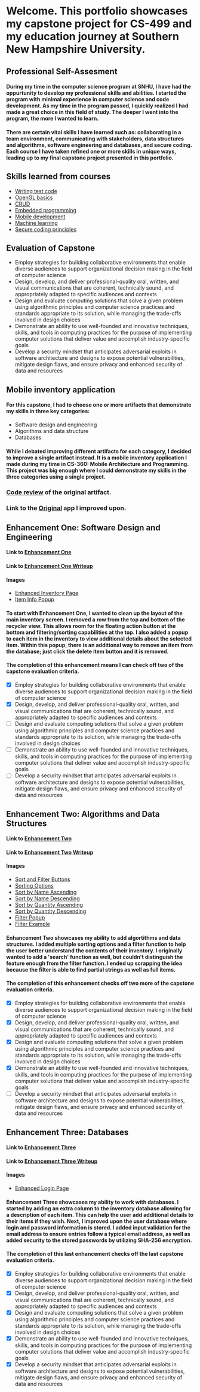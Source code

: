 # Welcome. This portfolio showcases my capstone project for CS-499 and my education journey at Southern New Hampshire University.

## Professional Self-Assesment

#### During my time in the computer science program at SNHU, I have had the oppurtunity to develop my professional skills and abilities. I started the program with minimal experience in computer science and code development. As my time in the program passed, I quickly realized I had made a great choice in this field of study. The deeper I went into the program, the more I wanted to learn. 

#### There are certain vital skills I have learned such as: collaborating in a team environment, communicating with stakeholders, data structures and algorithms, software engineering and databases, and secure coding. Each course I have taken refined one or more skills in unique ways, leading up to my final capstone project presented in this portfolio.

## Skills learned from courses
 - [Writing test code](https://github.com/BRCooperrider/CS-320)
 - [OpenGL basics](https://github.com/BRCooperrider/CS-330)
 - [CRUD](https://github.com/BRCooperrider/CS-340)
 - [Embedded programming](https://github.com/BRCooperrider/CS-350)
 - [Mobile development](https://github.com/BRCooperrider/CS-360)
 - [Machine learning](https://github.com/BRCooperrider/CS-370)
 - [Secure coding principles](https://github.com/BRCooperrider/CS-405)

## Evaluation of Capstone
- Employ strategies for building collaborative environments that enable diverse audiences to support organizational decision making in the field of computer science
- Design, develop, and deliver professional-quality oral, written, and visual communications that are coherent, technically sound, and appropriately adapted to specific audiences and contexts
- Design and evaluate computing solutions that solve a given problem using algorithmic principles and computer science practices and standards appropriate to its solution, while managing the trade-offs involved in design choices
- Demonstrate an ability to use well-founded and innovative techniques, skills, and tools in computing practices for the purpose of implementing computer solutions that deliver value and accomplish industry-specific goals
- Develop a security mindset that anticipates adversarial exploits in software architecture and designs to expose potential vulnerabilities, mitigate design flaws, and ensure privacy and enhanced security of data and resources

## Mobile inventory application

#### For this capstone, I had to choose one or more artifacts that demonstrate my skills in three key categories:
- Software design and engineering
- Algorithms and data structure
- Databases

#### While I debated improving different artifacts for each category, I decided to improve a single artifact instead. It is a mobile inventory application I made during my time in CS-360: Mobile Architecture and Programming. This project was big enough where I could demonstrate my skills in the three categories using a single project.

### [Code review](https://www.youtube.com/watch?v=urmln6oFHZg) of the original artifact.

### Link to the [Original](https://github.com/BRCooperrider/BRCooperrider.github.io/tree/main/Inventory_App_Iterations/Original/Project_2_Bryce_Cooperrider_Inventory_App) app I improved upon.

## Enhancement One: Software Design and Engineering

#### Link to [Enhancement One](https://github.com/BRCooperrider/BRCooperrider.github.io/tree/main/Inventory_App_Iterations/Original/Project_2_Bryce_Cooperrider_Inventory_App)
#### Link to [Enhancement One Writeup](https://github.com/BRCooperrider/BRCooperrider.github.io/blob/main/Writeups/Enhancement%20One%20Bryce%20Cooperrider.pdf)

#### Images
- [Enhanced Inventory Page](https://github.com/BRCooperrider/BRCooperrider.github.io/blob/main/Images/Enhancement%20One/InventoryScreen_EnhancedLayout.PNG)
- [Item Info Popup](https://github.com/BRCooperrider/BRCooperrider.github.io/blob/main/Images/Enhancement%20One/InventoryScreen_ItemInfo.PNG)

#### To start with Enhancement One, I wanted to clean up the layout of the main inventory screen. I removed a row from the top and bottom of the recycler view. This allows room for the floating action button at the bottom and filtering/sorting capabilities at the top. I also added a popup to each item in the inventory to view additional details about the selected item. Within this popup, there is an additional way to remove an item from the database; just click the delete item button and it is removed. 

#### The completion of this enhancement means I can check off two of the capstone evaluation criteria.
- [x] Employ strategies for building collaborative environments that enable diverse audiences to support organizational decision making in the field of computer science
- [x] Design, develop, and deliver professional-quality oral, written, and visual communications that are coherent, technically sound, and appropriately adapted to specific audiences and contexts
- [ ] Design and evaluate computing solutions that solve a given problem using algorithmic principles and computer science practices and standards appropriate to its solution, while managing the trade-offs involved in design choices
- [ ] Demonstrate an ability to use well-founded and innovative techniques, skills, and tools in computing practices for the purpose of implementing computer solutions that deliver value and accomplish industry-specific goals
- [ ] Develop a security mindset that anticipates adversarial exploits in software architecture and designs to expose potential vulnerabilities, mitigate design flaws, and ensure privacy and enhanced security of data and resources

## Enhancement Two: Algorithms and Data Structures

#### Link to [Enhancement Two](https://github.com/BRCooperrider/BRCooperrider.github.io/tree/main/Inventory_App_Iterations/Enhancement_Two/Project_2_Bryce_Cooperrider_Inventory_App)
#### Link to [Enhancement Two Writeup](https://github.com/BRCooperrider/BRCooperrider.github.io/blob/main/Writeups/Enhancement%20Two%20Bryce%20Cooperrider.pdf)

#### Images
- [Sort and Filter Buttons](https://github.com/BRCooperrider/BRCooperrider.github.io/blob/main/Images/Enhancement%20Two/Enhancement_Two_MainScreen.PNG)
- [Sorting Options](https://github.com/BRCooperrider/BRCooperrider.github.io/blob/main/Images/Enhancement%20Two/Enhancement_Two_SortFunction_Main.PNG)
- [Sort by Name Ascending](https://github.com/BRCooperrider/BRCooperrider.github.io/blob/main/Images/Enhancement%20Two/Enhancement_Two_SortFunction_Main.PNG)
- [Sort by Name Descending](https://github.com/BRCooperrider/BRCooperrider.github.io/blob/main/Images/Enhancement%20Two/Enhancement_Two_SortFunction_NameDesc.PNG)
- [Sort by Quantity Ascending](https://github.com/BRCooperrider/BRCooperrider.github.io/blob/main/Images/Enhancement%20Two/Enhancement_Two_SortFunction_QuantityAsc.PNG)
- [Sort by Quantity Descending](https://github.com/BRCooperrider/BRCooperrider.github.io/blob/main/Images/Enhancement%20Two/Enhancement_Two_SortFunction_QuantityDesc.PNG)
- [Filter Popup](https://github.com/BRCooperrider/BRCooperrider.github.io/blob/main/Images/Enhancement%20Two/Enhancement_Two_FilterMain.PNG)
- [Filter Example](https://github.com/BRCooperrider/BRCooperrider.github.io/blob/main/Images/Enhancement%20Two/Enhancement_Two_FilterExample.PNG)

#### Enhancement Two showcases my ability to add algortithms and data structures. I added multiple sorting options and a filter function to help the user better understand the contents of their inventory. I originally wanted to add a 'search' function as well, but couldn't distinguish the feature enough from the filter function. I ended up scrapping the idea because the filter is able to find partial strings as well as full items.

#### The completion of this enhancement checks off two more of the capstone evaluation criteria.
- [x] Employ strategies for building collaborative environments that enable diverse audiences to support organizational decision making in the field of computer science
- [x] Design, develop, and deliver professional-quality oral, written, and visual communications that are coherent, technically sound, and appropriately adapted to specific audiences and contexts
- [x] Design and evaluate computing solutions that solve a given problem using algorithmic principles and computer science practices and standards appropriate to its solution, while managing the trade-offs involved in design choices
- [x] Demonstrate an ability to use well-founded and innovative techniques, skills, and tools in computing practices for the purpose of implementing computer solutions that deliver value and accomplish industry-specific goals
- [ ] Develop a security mindset that anticipates adversarial exploits in software architecture and designs to expose potential vulnerabilities, mitigate design flaws, and ensure privacy and enhanced security of data and resources

## Enhancement Three: Databases

#### Link to [Enhancement Three](https://github.com/BRCooperrider/BRCooperrider.github.io/tree/main/Inventory_App_Iterations/Enhancement_Three/Project_2_Bryce_Cooperrider_Inventory_App)
#### Link to [Enhancement Three Writeup](https://github.com/BRCooperrider/BRCooperrider.github.io/blob/main/Writeups/Enhancement%20Three%20Bryce%20Cooperrider.pdf)

#### Images
- [Enhanced Login Page](https://github.com/BRCooperrider/BRCooperrider.github.io/blob/main/Images/Enhancement%20Three/LoginPage_Enhanced.PNG)

#### Enhancement Three showcases my ability to work with databases. I started by adding an extra column to the inventory database allowing for a description of each item. This can help the user add additional details to their items if they wish. Next, I improved upon the user database where login and password information is stored. I added input validation for the email address to ensure entries follow a typical email address, as well as added security to the stored passwords by utilizing SHA-256 encryption.

#### The completion of this last enhancement checks off the last capstone evaluation criteria.
- [x] Employ strategies for building collaborative environments that enable diverse audiences to support organizational decision making in the field of computer science
- [x] Design, develop, and deliver professional-quality oral, written, and visual communications that are coherent, technically sound, and appropriately adapted to specific audiences and contexts
- [x] Design and evaluate computing solutions that solve a given problem using algorithmic principles and computer science practices and standards appropriate to its solution, while managing the trade-offs involved in design choices
- [x] Demonstrate an ability to use well-founded and innovative techniques, skills, and tools in computing practices for the purpose of implementing computer solutions that deliver value and accomplish industry-specific goals
- [x] Develop a security mindset that anticipates adversarial exploits in software architecture and designs to expose potential vulnerabilities, mitigate design flaws, and ensure privacy and enhanced security of data and resources